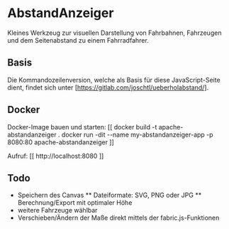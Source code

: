 # AbstandAnzeiger

Kleines Werkzeug zur visuellen Darstellung von Fahrbahnen, Fahrzeugen und dem Seitenabstand zu einem Fahrradfahrer.

## Basis

Die Kommandozeilenversion, welche als Basis für diese JavaScript-Seite dient, findet sich unter [https://gitlab.com/joschtl/ueberholabstand/].

## Docker

Docker-Image bauen und starten:
[[
    docker build -t apache-abstandanzeiger .
    docker run -dit --name my-abstandanzeiger-app -p 8080:80 apache-abstandanzeiger
]]

Aufruf:
[[
    http://localhost:8080
]]

## Todo
* Speichern des Canvas 
** Dateiformate: SVG, PNG oder JPG
** Berechnung/Export mit optimaler Höhe
* weitere Fahrzeuge wählbar
* Verschieben/Ändern der Maße direkt mittels der fabric.js-Funktionen 
